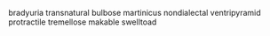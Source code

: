 bradyuria transnatural bulbose martinicus nondialectal ventripyramid protractile tremellose makable swelltoad 
